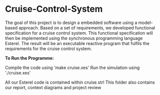 # Cruise-Control-System

The goal of this project is to design a embedded software using a model-based approach. Based on a set of requirements, we developed functional specification for a cruise control system. This functional specification will then be implemented using the synchronous programming language Esterel. The result will be an executable reactive program that fulfils the requirements for the cruise control system.

**To Run the Programme:**

Compile the code using 'make cruise.xes'
Run the simulation using './cruise.xes'

All our Esterel code is contained within cruise.strl
This folder also contains our report, context diagrams and project review
